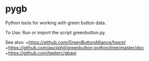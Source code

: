 # pygb
Python tools for working with green button data.

To Use:
Run or import the script greenbutton.py.

See also:
+https://github.com/GreenButtonAlliance/hpxml
+https://github.com/asciiphil/greenbutton-python/tree/master/doc
+https://github.com/teeterc/gbapi

